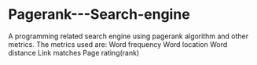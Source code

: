 # Pagerank---Search-engine
A programming related search engine using pagerank algorithm and other metrics.
The metrics used are:
  Word frequency
  Word location
  Word distance
  Link matches
  Page rating(rank)
